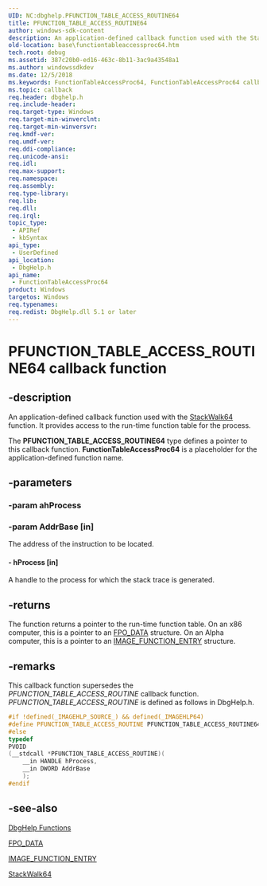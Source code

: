 ```yaml
---
UID: NC:dbghelp.PFUNCTION_TABLE_ACCESS_ROUTINE64
title: PFUNCTION_TABLE_ACCESS_ROUTINE64
author: windows-sdk-content
description: An application-defined callback function used with the StackWalk64 function. It provides access to the run-time function table for the process.
old-location: base\functiontableaccessproc64.htm
tech.root: debug
ms.assetid: 387c20b0-ed16-463c-8b11-3ac9a43548a1
ms.author: windowssdkdev
ms.date: 12/5/2018
ms.keywords: FunctionTableAccessProc64, FunctionTableAccessProc64 callback, FunctionTableAccessProc64 callback function, PFUNCTION_TABLE_ACCESS_ROUTINE, PFUNCTION_TABLE_ACCESS_ROUTINE64, _win32_functiontableaccessproc64, base.functiontableaccessproc64, dbghelp/FunctionTableAccessProc64
ms.topic: callback
req.header: dbghelp.h
req.include-header: 
req.target-type: Windows
req.target-min-winverclnt: 
req.target-min-winversvr: 
req.kmdf-ver: 
req.umdf-ver: 
req.ddi-compliance: 
req.unicode-ansi: 
req.idl: 
req.max-support: 
req.namespace: 
req.assembly: 
req.type-library: 
req.lib: 
req.dll: 
req.irql: 
topic_type:
 - APIRef
 - kbSyntax
api_type:
 - UserDefined
api_location:
 - DbgHelp.h
api_name:
 - FunctionTableAccessProc64
product: Windows
targetos: Windows
req.typenames: 
req.redist: DbgHelp.dll 5.1 or later
---
```


# PFUNCTION_TABLE_ACCESS_ROUTINE64 callback function


## -description


An application-defined callback function used with the 
<a href="https://msdn.microsoft.com/e2bdaa4c-5474-41a0-bcea-927570c8402c">StackWalk64</a> function. It provides access to the run-time function table for the process.

The <b>PFUNCTION_TABLE_ACCESS_ROUTINE64</b> type defines a pointer to this callback function. 
<b>FunctionTableAccessProc64</b> is a placeholder for the application-defined function name.


## -parameters




### -param ahProcess


### -param AddrBase [in]

The address of the instruction to be located.


#### - hProcess [in]

A handle to the process for which the stack trace is generated.


## -returns



The function returns a pointer to the run-time function table. On an x86 computer, this is a pointer to an 
<a href="https://msdn.microsoft.com/916dc7d5-ed88-4573-b696-fd00bbf4e086">FPO_DATA</a> structure. On an Alpha computer, this is a pointer to an 
<a href="https://msdn.microsoft.com/ced956ec-7a12-4548-8e38-a1c1057c05e8">IMAGE_FUNCTION_ENTRY</a> structure.




## -remarks



This callback function supersedes the <i>PFUNCTION_TABLE_ACCESS_ROUTINE</i> callback function.  <i>PFUNCTION_TABLE_ACCESS_ROUTINE</i> is defined as follows in DbgHelp.h. 


```cpp
#if !defined(_IMAGEHLP_SOURCE_) && defined(_IMAGEHLP64)
#define PFUNCTION_TABLE_ACCESS_ROUTINE PFUNCTION_TABLE_ACCESS_ROUTINE64
#else
typedef
PVOID
(__stdcall *PFUNCTION_TABLE_ACCESS_ROUTINE)(
    __in HANDLE hProcess,
    __in DWORD AddrBase
    );
#endif
```





## -see-also




<a href="https://msdn.microsoft.com/7b28f70b-2d97-4cc2-8064-dfb806f9cffa">DbgHelp Functions</a>



<a href="https://msdn.microsoft.com/916dc7d5-ed88-4573-b696-fd00bbf4e086">FPO_DATA</a>



<a href="https://msdn.microsoft.com/ced956ec-7a12-4548-8e38-a1c1057c05e8">IMAGE_FUNCTION_ENTRY</a>



<a href="https://msdn.microsoft.com/e2bdaa4c-5474-41a0-bcea-927570c8402c">StackWalk64</a>
 

 

